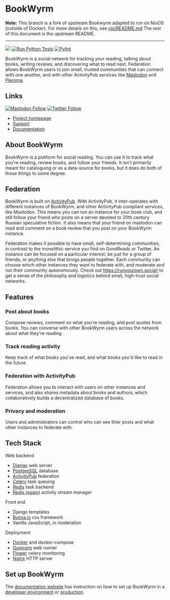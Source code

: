 # BookWyrm

**Note:** This branch is a fork of upstream Bookwyrm adapted to run on NixOS (outside of Docker). For more details on this, see [nix/README.md](./nix/README.md) The rest of this document is the upstream README.

---- 

[![](https://img.shields.io/github/release/bookwyrm-social/bookwyrm.svg?colorB=58839b)](https://github.com/bookwyrm-social/bookwyrm/releases)
[![Run Python Tests](https://github.com/bookwyrm-social/bookwyrm/actions/workflows/django-tests.yml/badge.svg)](https://github.com/bookwyrm-social/bookwyrm/actions/workflows/django-tests.yml)
[![Pylint](https://github.com/bookwyrm-social/bookwyrm/actions/workflows/pylint.yml/badge.svg)](https://github.com/bookwyrm-social/bookwyrm/actions/workflows/pylint.yml)

BookWyrm is a social network for tracking your reading, talking about books, writing reviews, and discovering what to read next. Federation allows BookWyrm users to join small, trusted communities that can connect with one another, and with other ActivityPub services like [Mastodon](https://joinmastodon.org/) and [Pleroma](http://pleroma.social/).


## Links

[![Mastodon Follow](https://img.shields.io/mastodon/follow/000146121?domain=https%3A%2F%2Ftech.lgbt&style=social)](https://tech.lgbt/@bookwyrm)
[![Twitter Follow](https://img.shields.io/twitter/follow/BookWyrmSocial?style=social)](https://twitter.com/BookWyrmSocial)

 - [Project homepage](https://joinbookwyrm.com/)
 - [Support](https://patreon.com/bookwyrm)
 - [Documentation](https://docs.joinbookwyrm.com/)


## About BookWyrm
BookWyrm is a platform for social reading. You can use it to track what you're reading, review books, and follow your friends. It isn't primarily meant for cataloguing or as a data-source for books, but it does do both of those things to some degree.

## Federation
BookWyrm is built on [ActivityPub](http://activitypub.rocks/). With ActivityPub, it inter-operates with different instances of BookWyrm, and other ActivityPub compliant services, like Mastodon. This means you can run an instance for your book club, and still follow your friend who posts on a server devoted to 20th century Russian speculative fiction. It also means that your friend on mastodon can read and comment on a book review that you post on your BookWyrm instance.

Federation makes it possible to have small, self-determining communities, in contrast to the monolithic service you find on GoodReads or Twitter. An instance can be focused on a particular interest, be just for a group of friends, or anything else that brings people together. Each community can choose which other instances they want to federate with, and moderate and run their community autonomously. Check out https://runyourown.social/ to get a sense of the philosophy and logistics behind small, high-trust social networks.

## Features

### Post about books
Compose reviews, comment on what you're reading, and post quotes from books. You can converse with other BookWyrm users across the network about what they're reading.

### Track reading activity
Keep track of what books you've read, and what books you'd like to read in the future.

### Federation with ActivityPub
Federation allows you to interact with users on other instances and services, and also shares metadata about books and authors, which collaboratively builds a decentralized database of books.

### Privacy and moderation
Users and administrators can control who can see thier posts and what other instances to federate with.

## Tech Stack
Web backend
- [Django](https://www.djangoproject.com/) web server
- [PostgreSQL](https://www.postgresql.org/) database
- [ActivityPub](https://activitypub.rocks/) federation
- [Celery](https://docs.celeryproject.org/) task queuing
- [Redis](https://redis.io/) task backend
- [Redis (again)](https://redis.io/) activity stream manager

Front end
- Django templates
- [Bulma.io](https://bulma.io/) css framework
- Vanilla JavaScript, in moderation

Deployment
- [Docker](https://www.docker.com/) and docker-compose
- [Gunicorn](https://gunicorn.org/) web runner
- [Flower](https://github.com/mher/flower) celery monitoring
- [Nginx](https://nginx.org/en/) HTTP server


## Set up BookWyrm
The [documentation website](https://docs.joinbookwyrm.com/) has instruction on how to set up BookWyrm in a [developer environment](https://docs.joinbookwyrm.com/install-dev.html) or [production](https://docs.joinbookwyrm.com/install-prod.html).
